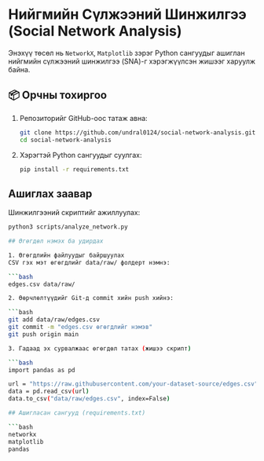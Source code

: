 # Нийгмийн Сүлжээний Шинжилгээ (Social Network Analysis)

Энэхүү төсөл нь `NetworkX`, `Matplotlib` зэрэг Python сангуудыг ашиглан нийгмийн сүлжээний шинжилгээ (SNA)-г хэрэгжүүлсэн жишээг харуулж байна.

## 📦 Орчны тохиргоо

1. Репозиторийг GitHub-оос татаж авна:

   ```bash
   git clone https://github.com/undral0124/social-network-analysis.git
   cd social-network-analysis
2. Хэрэгтэй Python сангуудыг суулгах:

   ```bash
   pip install -r requirements.txt

## Ашиглах заавар 

Шинжилгээний скриптийг ажиллуулах:

   ```bash
   python3 scripts/analyze_network.py

## Өгөгдөл нэмэх ба удирдах

1. Өгөгдлийн файлуудыг байршуулах
   CSV гэх мэт өгөгдлийг data/raw/ фолдерт нэмнэ:

   ```bash
   edges.csv data/raw/

2. Өөрчлөлтүүдийг Git-д commit хийн push хийнэ:

   ```bash
   git add data/raw/edges.csv
   git commit -m "edges.csv өгөгдлийг нэмэв"
   git push origin main

3. Гадаад эх сурвалжаас өгөгдөл татах (жишээ скрипт)

   ```bash
   import pandas as pd
   
   url = "https://raw.githubusercontent.com/your-dataset-source/edges.csv"
   data = pd.read_csv(url)
   data.to_csv("data/raw/edges.csv", index=False)

## Ашигласан сангууд (requirements.txt)

   ```bash
   networkx
   matplotlib
   pandas


